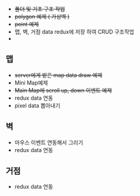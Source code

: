 *  ~~폴더 및 기초 구조 작업~~
*  ~~polygon 예제 ( 가상벽 )~~
*  ~~point 예제~~
*  맵, 벽, 거점 data redux에 저장 하여 CRUD 구조작업
*  

## 맵
*  ~~server에게 받은 map data draw 예제~~
*  Mini Map예제
*  ~~Main Map에 scroll up, down 이벤트 예제~~
*  redux data 연동
*  pixel data 뽑아내기


## 벽
* 마우스 이벤트 연동해서 그리기
* redux data 연동

## 거점
* redux data 연동